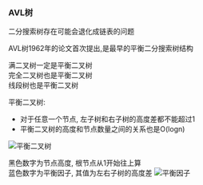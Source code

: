 ### AVL树

二分搜索树存在可能会退化成链表的问题  

AVL树1962年的论文首次提出,是最早的平衡二分搜索树结构  

满二叉树一定是平衡二叉树  
完全二叉树也是平衡二叉树  
线段树也是平衡二叉树  

平衡二叉树:
- 对于任意一个节点, 左子树和右子树的高度差都不能超过1
- 平衡二叉树的高度和节点数量之间的关系也是O(logn)

![平衡二叉树](https://study-note-huang.oss-cn-beijing.aliyuncs.com/img/20220117233220.png)


黑色数字为节点高度, 根节点从1开始往上算  
蓝色数字为平衡因子, 其值为左右子树的高度差
![平衡因子](https://study-note-huang.oss-cn-beijing.aliyuncs.com/img/20220117233808.png)